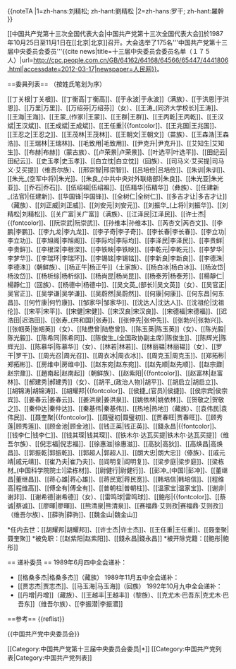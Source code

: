 {{noteTA
|1=zh-hans:刘精松; zh-hant:劉精松
|2=zh-hans:罗干; zh-hant:羅幹
}}

[[中国共产党第十三次全国代表大会|中国共产党第十三次全国代表大会]]於1987年10月25日至11月1日在[[北京|北京]]召开。大会选举了175名'''中国共产党第十三届中央委员会委员'''<ref>{{cite news|title=十三届中央委员会委员名单（１７５人）|url=http://cpc.people.com.cn/GB/64162/64168/64566/65447/4441806.html|accessdate=2012-03-17|newspaper=人民网}}</ref>。

==委員列表==
（按姓氏笔划为序）

[[丁关根|丁关根]]、[[丁衡高|丁衡高]]、[[于永波|于永波]]（满族）、[[于洪恩|于洪恩]]、[[万里|万里]]、[[万绍芬|万绍芬]]（女）、[[王涛_(同济大学校长)|王涛]]、[[王海|王海]]、[[王蒙_(作家)|王蒙]]、[[王群|王群]]、[[王丙乾|王丙乾]]、[[王汉斌|王汉斌]]、[[王成斌|王成斌]]、[[王任重|{{fontcolor]]、[[王兆国|王兆国]]、[[王忍之|王忍之]]、[[王茂林|王茂林]]、[[王朝文|王朝文]]（苗族）、[[王森浩|王森浩]]、[[王瑞林|王瑞林]]、[[毛致用|毛致用]]、[[尹克升|尹克升]]、[[艾知生|艾知生]]、[[布赫|布赫]]（蒙古族）、[[卢荣景|卢荣景]]、[[叶选平|叶选平]]、[[田纪云|田纪云]]、[[史玉孝|史玉孝]]、[[白立忱|白立忱]]（回族）、[[司马义·艾买提|司马义·艾买提]]（维吾尔族）、[[邢崇智|邢崇智]]、[[吕培俭|吕培俭]]、[[朱训|朱训]]、[[朱光_(空军中将)|朱光]]、[[朱良_(中共中央对外联络部)|朱良]]、[[朱光亚|朱光亚]]、[[乔石|乔石]]、[[伍绍祖|伍绍祖]]、[[伍精华|伍精华]]（彝族）、[[任建新_(法官)|任建新]]、[[华国锋|华国锋]]、[[全树仁|全树仁]]、[[多吉才让|多吉才让]]（藏族）、[[刘正威|刘正威]]、[[刘安元|刘安元]]、[[刘振华_(上将)|刘振华]]、[[刘精松|刘精松]]、[[关广富|关广富]]（满族）、[[江泽民|江泽民]]、[[许士杰|{{fontcolor]]、[[阮崇武|阮崇武]]、[[孙维本|孙维本]]、[[芮杏文|芮杏文]]、[[李鹏|李鹏]]、[[李九龙|李九龙]]、[[李子奇|李子奇]]、[[李长春|李长春]]、[[李立功|李立功]]、[[李旭阁|李旭阁]]、[[李际均|李际均]]、[[李泽民|李泽民]]、[[李贵鲜|李贵鲜]]、[[李根深|李根深]]、[[李铁映|李铁映]]、[[李乾元|李乾元]]、[[李梦华|李梦华]]、[[李瑞环|李瑞环]]、[[李锡铭|李锡铭]]、[[李新良|李新良]]、[[李德洙|李德洙]]（朝鲜族）、[[杨正午|杨正午]]（土家族）、[[杨白冰|杨白冰]]、[[杨汝岱|杨汝岱]]、[[杨析综|杨析综]]、[[杨尚昆|杨尚昆]]、[[杨泰芳|杨泰芳]]、[[楊靜仁|楊靜仁]]（回族）、[[杨德中|杨德中]]、[[吴文英_(部长)|吴文英]]（女）、[[吴官正|吴官正]]、[[吴学谦|吴学谦]]、[[吴蔚然|吴蔚然]]、[[何康|何康]]、[[何东昌|何东昌]]、[[何竹康|何竹康]]、[[邹家华|邹家华]]、[[沈达人|沈达人]]、[[沈祖伦|沈祖伦]]、[[宋平|宋平]]、[[宋健|宋健]]、[[宋汉良|宋汉良]]、[[宋德福|宋德福]]、[[迟浩田|迟浩田]]、[[张寿_(共和国)|张寿]]、[[张仲先|张仲先]]、[[张勃兴|张勃兴]]、[[张帼英|张帼英]]（女）、[[陆懋曾|陆懋曾]]、[[陈玉英|陈玉英]]（女）、[[陈光毅|陈光毅]]、[[陈希同|陈希同]]、[[陈俊生_(全国政协副主席)|陈俊生]]、[[陈辉光|陈辉光]]、[[陈慕华|陈慕华]]（女）、[[林若|林若]]、[[林丽韫|林丽韫]]（女）、[[罗干|罗干]]、[[周光召|周光召]]、[[周衣冰|周衣冰]]、[[周克玉|周克玉]]、[[郑拓彬|郑拓彬]]、[[房维中|房维中]]、[[赵东宛|赵东宛]]、[[赵先顺|赵先顺]]、[[赵宗鼐|赵宗鼐]]、[[趙南起|赵南起]]（朝鲜族）、[[赵紫阳|{{fontcolor]]、[[赵富林|赵富林]]、[[郝建秀|郝建秀]]（女）、[[胡平_(政治人物)|胡平]]、[[胡启立|胡启立]]、[[胡锦涛|胡锦涛]]、[[胡耀邦|{{fontcolor]]、[[侯捷_(官员)|侯捷]]、[[侯宗宾|侯宗宾]]、[[姜春云|姜春云]]、[[姜洪泉|姜洪泉]]、[[姚依林|姚依林]]、[[贺敬之|贺敬之]]、[[秦仲达|秦仲达]]、[[秦基伟|秦基伟]]、[[热地|热地]]（藏族）、[[袁伟民|袁伟民]]、[[聂奎聚|{{fontcolor]]、[[聂璧初|聂璧初]]、[[贾春旺|贾春旺]]、[[顾秀莲|顾秀莲]]、[[顾金池|顾金池]]、[[钱正英|钱正英]]、[[錢永昌|{{fontcolor]]、[[钱李仁|钱李仁]]、[[钱其琛|钱其琛]]、[[铁木尔·达瓦买提|铁木尔·达瓦买提]]（维吾尔族）、[[倪志福|倪志福]]、[[徐惠滋|徐惠滋]]、[[高狄|高狄]]、[[高焕昌|高焕昌]]、[[郭振乾|郭振乾]]、[[郭超人|郭超人]]、[[朗大忠|朗大忠]]（傣族）、[[戚元靖|戚元靖]]、[[崔乃夫|崔乃夫]]、[[阎明复|阎明复]]、[[梁步庭|梁步庭]]、[[梁栋材_(中国科学院院士)|梁栋材]]、[[尉健行|尉健行]]、[[彭冲_(中国)|彭冲]]、[[董继昌|董继昌]]、[[蒋心雄|蒋心雄]]、[[蒋民宽|蒋民宽]]、[[韩培信|韩培信]]、[[程维高|程维高]]、[[傅全有|傅全有]]、[[普朝柱|普朝柱]]、[[温家宝|温家宝]]、[[谢非|谢非]]、[[谢希德|谢希德]]（女）、[[雷鸣球|雷鸣球]]、[[鲍彤|{{fontcolor]]、[[蔡诚|蔡诚]]、[[廖暉|廖暉]]、[[熊清泉|熊清泉]]、[[赛福鼎·艾则孜|赛福鼎·艾则孜]]（维吾尔族）、[[薛驹|薛驹]]、[[魏金山|魏金山]]

*任内去世：[[胡耀邦|胡耀邦]]、[[许士杰|许士杰]]、[[王任重|王任重]]、[[聂奎聚|聂奎聚]]
*被免职：[[赵紫阳|赵紫阳]]、[[錢永昌|錢永昌]]
*被开除党籍：[[鲍彤|鲍彤]]

== 递补委员 ==
1989年6月四中全会递补：
* [[格桑多杰|格桑多杰]]（藏族）
1989年11月五中全会递补：
* [[贾志杰|贾志杰]]、[[马玉海|马玉海]]（回族）
1992年10月九中全会递补：
* [[丹增|丹增]]（藏族）、[[王越丰|王越丰]]（黎族）、[[克尤木·巴吾东|克尤木·巴吾东]]（维吾尔族）、[[李振潜|李振潜]]

==参考==
{{reflist}}

{{中国共产党中央委员会}}

[[Category:中国共产党第十三届中央委员会委员|*]]
[[Category:中国共产党列表|Category:中国共产党列表]]
